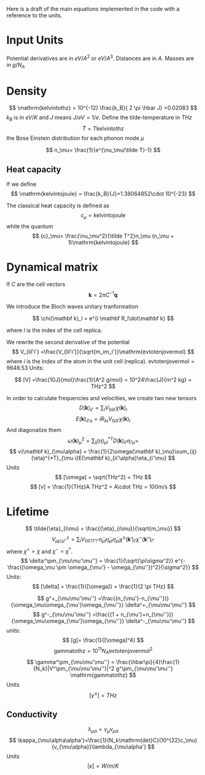 Here is a draft of the main equations implemented in the code with a reference to the units.

# Input Units
Potential derivatives are in
$eV/A^2$ or $eV/A^3$. Distances are in $A$. Masses are in $g/N_A$

# Density
$$
\mathrm{kelvintothz} = 10^{-12} \frac{k_B}{ 2 \pi \hbar J} =0.02083
$$
$k_B$ is in $eV/K$ and $J$ means $J/eV=1/e$.
Define the tilde-temperature in $THz$
$$
\tilde T =  T\mathrm{kelvintothz}
$$
the Bose Einstein distribution for each phonon mode $\mu$

$$
n_\mu= \frac{1}{e^{\nu_\mu/\tilde T}-1}
$$

## Heat capacity

If we define
$$
\mathrm{kelvintojoule} = \frac{k_B}{J}=1.38064852\cdot 10^{-23}
$$

The classical heat capacity is defined as
$$
{c}_\mu = \mathrm{kelvintojoule}
$$
while the quantum
$$
{c}_\mu= \frac{\nu_\mu^2}{\tilde T^2}n_\mu (n_\mu + 1)\mathrm{kelvintojoule}
$$

# Dynamical matrix

If $C$ are the cell vectors
$$
\mathbf k = 2 \pi C^{-1}\mathbf q
$$

We introduce the Bloch waves unitary tranformation

$$
\chi(\mathbf k)_l = e^{i \mathbf R_l\dot\mathbf k}
$$

where $l$ is the index of the cell replica.

We rewrite the second derivative of the potential
$$
V_{lil'i'} =\frac{V_{lil'i'}}{\sqrt{m_im_i'}}\mathrm{evtotenjovermol}
$$
where $i$ is the index of the atom in the unit cell (replica). $\mathrm{evtotenjovermol}=9648.53$
Units:

$$
[V] =\frac{10J}{mol}\frac{1}{A^2 g/mol}
= 10^24\frac{J}{m^2 kg} = THz^2
$$

In order to calculate frequencies and velocities, we create two new tensors
$$
D(\mathbf k)_{ii'} = \sum_l V_{0ili'}\chi(\mathbf k)_l
$$
$$
E(\mathbf k)_{ii'\alpha} = i R_{l \alpha} V_{0ili'}\chi(\mathbf k)_l
$$
And diagonalize them
$$
\omega(\mathbf k)^2_\mu = \sum_{ij}(\eta)^{*T}_{\mu i}D(\mathbf k)_{ii'}\eta_{i'\mu} =
$$
$$
v(\mathbf k)_{\mu\alpha} = \frac{1}{2\omega(\mathbf k)_\mu}\sum_{ij}(\eta)^{*T}_{\mu i}E(\mathbf k)_{ii'\alpha}\eta_{i'\mu}
$$
Units
$$
[\omega] = \sqrt{THz^2} = THz
$$
$$
[v] = \frac{1}{THz}A THz^2 = A\cdot THz = 100m/s
$$
# Lifetime
$$
\tilde{\eta}_{i\mu} = \frac{{\eta}_{i\mu}}{\sqrt{m_\mu}}
$$
$$
V^{\pm}_{\mu\mu'\mu''}=\sum_{i}V_{0il'i'l''i''}\tilde\eta_{\mu i}\tilde\eta_{\mu i}\tilde\eta_{\mu i}\chi^\pm(\mathbf k')_{l'}\chi^-(\mathbf k'')_{l''}
$$
where $\chi^+ = \chi$ and $\chi^- = \chi^*$.
$$
\delta^\pm_{\mu\mu'\mu''} = \frac{1}{\sqrt{\pi\sigma^2}} e^{-\frac{(\omega_\mu \pm \omega_{\mu'} - \omega_{\mu''})^2}{\sigma^2}}
$$
Units:
$$
[\delta] = \frac{1}{[\omega]} = \frac{1}{2 \pi THz}
$$

$$
g^+_{\mu\mu'\mu''} =\frac{(n_{\mu'}-n_{\mu''})}{\omega_\mu\omega_{\mu'}\omega_{\mu''}} \delta^+_{\mu\mu'\mu''}
$$
$$
g^-_{\mu\mu'\mu''} =\frac{(1 + n_{\mu'}+n_{\mu''})}{\omega_\mu\omega_{\mu'}\omega_{\mu''}} \delta^-_{\mu\mu'\mu''}
$$
units:
$$
[g]=  \frac{1}{[\omega]^4}
$$
$$
\mathrm{gammatothz} = 10^{11}N_A\mathrm{evtotenjovermol}^2
$$
$$
\gamma^\pm_{\mu\mu'\mu''} = \frac{\hbar\pi}{4}\frac{1}{N_k}|V^\pm_{\mu\mu'\mu''}|^2 g^\pm_{\mu\mu'\mu''} \mathrm{gammatothz}
$$
Units
$$
[\gamma^\pm]=THz
$$

## Conductivity
$$
\lambda_{\mu\alpha} ={\gamma_\mu}{v_{\mu\alpha}}
$$
$$
\kappa_{\mu\alpha\alpha'}=\frac{1}{N_k\mathrm{det}C}(10^{22}c_\mu) {v_{\mu\alpha}}\lambda_{\mu\alpha'}
$$
Units
$$
[\kappa] = W/m/K
$$
